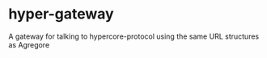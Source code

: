 # hyper-gateway
A gateway for talking to hypercore-protocol using the same URL structures as Agregore
